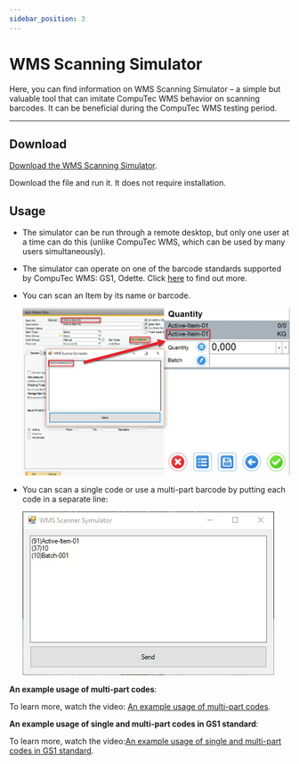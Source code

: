 ```yaml
---
sidebar_position: 3
---
```


# WMS Scanning Simulator

Here, you can find information on WMS Scanning Simulator – a simple but valuable tool that can imitate CompuTec WMS behavior on scanning barcodes. It can be beneficial during the CompuTec WMS testing period.

---

## Download

[Download the WMS Scanning Simulator](https://download.computec.one/software/wms/tools/WMS_Scanning_Simulator.exe).

Download the file and run it. It does not require installation.

## Usage

- The simulator can be run through a remote desktop, but only one user at a time can do this (unlike CompuTec WMS, which can be used by many users simultaneously).
- The simulator can operate on one of the barcode standards supported by CompuTec WMS: GS1, Odette. Click [here](../barcode-scanning/overview.md) to find out more.
- You can scan an Item by its name or barcode.

    ![Item Name](./media/item-name-scan.webp)
- You can scan a single code or use a multi-part barcode by putting each code in a separate line:

    ![Multiple Elements](./media/multi-part.webp)

**An example usage of multi-part codes**:

To learn more, watch the video: [An example usage of multi-part codes](https://www.youtube.com/watch?v=yOKS1kHo3h0).

**An example usage of single and multi-part codes in GS1 standard**:

To learn more, watch the video:[An example usage of single and multi-part codes in GS1 standard](https://www.youtube.com/watch?v=utDZYiQYdoI).
